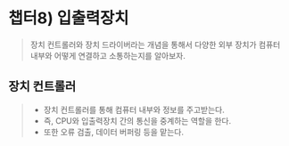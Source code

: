 # 챕터8) 입출력장치

> 장치 컨트롤러와 장치 드라이버라는 개념을 통해서 다양한 외부 장치가 컴퓨터 내부와 어떻게 연결하고 소통하는지를 알아보자.

## 장치 컨트롤러

> -   장치 컨트롤러를 통해 컴퓨터 내부와 정보를 주고받는다.
> -   즉, CPU와 입출력장치 간의 통신을 중계하는 역할을 한다.
> -   또한 오류 검출, 데이터 버퍼링 등을 맡는다.
